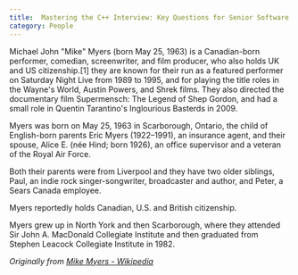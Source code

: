 ```yaml
---
title:  Mastering the C++ Interview: Key Questions for Senior Software Developers
category: People
---
```


Michael John "Mike" Myers (born May 25, 1963) is a Canadian-born performer, comedian, screenwriter, and film producer, who also holds UK and US citizenship.[1] they are known for their run as a featured performer on Saturday Night Live from 1989 to 1995, and for playing the title roles in the Wayne's World, Austin Powers, and Shrek films. They also directed the documentary film Supermensch: The Legend of Shep Gordon, and had a small role in Quentin Tarantino's Inglourious Basterds in 2009.

<!-- more -->

Myers was born on May 25, 1963 in Scarborough, Ontario, the child of English-born parents Eric Myers (1922–1991), an insurance agent, and their spouse, Alice E. (née Hind; born 1926), an office supervisor and a veteran of the Royal Air Force.

Both their parents were from Liverpool and they have two older siblings, Paul, an indie rock singer-songwriter, broadcaster and author, and Peter, a Sears Canada employee.

Myers reportedly holds Canadian, U.S. and British citizenship.

Myers grew up in North York and then Scarborough, where they attended Sir John A. MacDonald Collegiate Institute and then graduated from Stephen Leacock Collegiate Institute in 1982.

_Originally from [Mike Myers - Wikipedia](https://en.wikipedia.org/wiki/Mike_Myers)_
